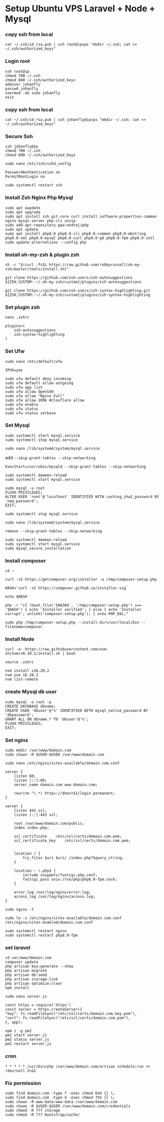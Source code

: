 # Setup Ubuntu VPS Laravel + Node + Mysql

### copy ssh from local
```
cat ~/.ssh/id_rsa.pub | ssh root@ipvps "mkdir ~/.ssh; cat >> ~/.ssh/authorized_keys"
```

### Login root
```
ssh root@ip
chmod 700 ~/.ssh
chmod 600 ~/.ssh/authorized_keys
adduser johanfly
passwd johanfly
usermod -aG sudo johanfly
exit
```
### copy ssh from local
```
cat ~/.ssh/id_rsa.pub | ssh johanfly@ipvps "mkdir ~/.ssh; cat >> ~/.ssh/authorized_keys"
```

### Secure Ssh
```
ssh johanfly@ip
chmod 700 ~/.ssh
chmod 600 ~/.ssh/authorized_keys
```

`sudo nano /etc/ssh/sshd_config`
```
PasswordAuthentication no
PermitRootLogin no
```
```
sudo systemctl restart ssh
```

### Install Zsh Nginx Php Mysql
```
sudo apt aupdate
sudo apt upgrade
sudo apt install zsh git-core curl install software-properties-common nginx mysql-server php-cli unzip
sudo add-apt-repository ppa:ondrej/php
sudo apt update
sudo apt install php8.0 php8.0-cli php8.0-common php8.0-mbstring php8.0-xml php8.0-mysql php8.0-curl php8.0-gd php8.0-fpm php8.0-intl
sudo update-alternatives --config php
```

### Install oh-my-zsh & plugin zsh
```
sh -c "$(curl -fsSL https://raw.github.com/robbyrussell/oh-my-zsh/master/tools/install.sh)"
```
```
git clone https://github.com/zsh-users/zsh-autosuggestions ${ZSH_CUSTOM:-~/.oh-my-zsh/custom}/plugins/zsh-autosuggestions
```
```
git clone https://github.com/zsh-users/zsh-syntax-highlighting.git ${ZSH_CUSTOM:-~/.oh-my-zsh/custom}/plugins/zsh-syntax-highlighting
```

### Set plugin zsh 
`nano .zshrc`
```
plugins=( 
    zsh-autosuggestions
    zsh-syntax-highlighting
)
```
### Set Ufw 

`sudo nano /etc/default/ufw`
```
IPV6=yes
```
```
sudo ufw default deny incoming
sudo ufw default allow outgoing
sudo ufw app list
sudo ufw allow OpenSSH
sudo ufw allow "Nginx Full"
sudo ufw allow 2096 #clouflare allow
sudo ufw enable
sudo ufw status
sudo ufw status verbose
```
### Set Mysql

```
sudo systemctl start mysql.service
sudo systemctl stop mysql.service
```

`sudo nano /lib/systemd/system/mysql.service`

add `--skip-grant-tables --skip-networking`
```
ExecStart=/usr/sbin/mysqld --skip-grant-tables --skip-networking
```
```
sudo systemctl daemon-reload
sudo systemctl start mysql.service
```
```
sudo mysql -u root
FLUSH PRIVILEGES;
ALTER USER 'root'@'localhost' IDENTIFIED WITH caching_sha2_password BY 'new_password';
EXIT;
```
```
sudo systemctl stop mysql.service
```
`sudo nano /lib/systemd/system/mysql.service`

`remove --skip-grant-tables --skip-networking`
```
sudo systemctl daemon-reload
sudo systemctl start mysql.service
sudo mysql_secure_installation
```

### Install composer

```
cd ~
```
```
curl -sS https://getcomposer.org/installer -o /tmp/composer-setup.php
```
```
HASH=`curl -sS https://composer.github.io/installer.sig`
```
```
echo $HASH
```
```
php -r "if (hash_file('SHA384', '/tmp/composer-setup.php') === '$HASH') { echo 'Installer verified'; } else { echo 'Installer corrupt'; unlink('composer-setup.php'); } echo PHP_EOL;"
```
```
sudo php /tmp/composer-setup.php --install-dir=/usr/local/bin --filename=composer
```

### Install Node
```
curl -o- https://raw.githubusercontent.com/nvm-sh/nvm/v0.39.1/install.sh | bash
```
```
source .zshrc                              
```
```
nvm install v16.20.2
nvm use 16.20.2
nvm list-remote
```
### create Mysql db user
```
sudo mysql -u root -p
CREATE DATABASE dbname;
CREATE USER 'dbuser'@'%' IDENTIFIED WITH mysql_native_password BY 'dbpassword';
GRANT ALL ON dbname.* TO 'dbuser'@'%';
FLUSH PRIVILEGES;
EXIT;
```
### Set nginx
```
sudo mkdir /var/www/domain.com
sudo chown -R $USER:$USER /var/www/domain.com
```
`sudo nano /etc/nginx/sites-available/domain.com.conf`

```
server {
    listen 80;
    listen [::]:80;
    server_name domain.com www.domain.com;
   
    rewrite ^(.*) https://$host$1/login permanent;
}

server {
    listen 443 ssl;
    listen [::]:443 ssl;

    root /var/www/domain.com/public;
    index index.php;

    ssl_certificate    /etc/ssl/certs/domain.com.pem;
    ssl_certificate_key    /etc/ssl/certs/domain.com.pem;


    location / {
        try_files $uri $uri/ /index.php?$query_string;
    }

    location ~ \.php$ {
        include snippets/fastcgi-php.conf;
        fastcgi_pass unix:/run/php/php8.0-fpm.sock;
    }

    error_log /var/log/nginx/error.log;
    access_log /var/log/nginx/access.log;
}
```


```
sudo nginx -t
```
```
sudo ln -s /etc/nginx/sites-available/domain.com.conf /etc/nginx/sites-enabled/domain.com.conf
```
```
sudo systemctl restart nginx
sudo systemctl restart php8.0-fpm
```

### set laravel
```
cd var/www/domain.com
composer update
php artisan key:generate --show
php artisan migrate 
php artisan db:seed
php artisan storage:link
php artisan optimize:clear
npm install
```
`sudo nano server.js`
```
const https = require('https')
const server = https.createServer({
"key": fs.readFileSync("/etc/ssl/certs/domain.com.key.pem"),
"cert": fs.readFileSync("/etc/ssl/certs/domain.com.pem"),
}, app);
```
```
npm i -g pm2
pm2 start server.js 
pm2 status server.js 
pm2 restart server.js 
```
### cron
```
* * * * * /usr/bin/php /var/www/domain.com/artisan schedule:run >> /dev/null 2>&1
```
### Fix permission

```
sudo find domain.com -type f -exec chmod 644 {} \;
sudo find domain.com -type d -exec chmod 755 {} \;
sudo chown -R www-data:www-data /var/www/domain.com
sudo chown -R $USER:$USER /var/www/domain.com/credentials
sudo chmod -R 777 storage
sudo chmod -R 777 bootstrap/cache/
```